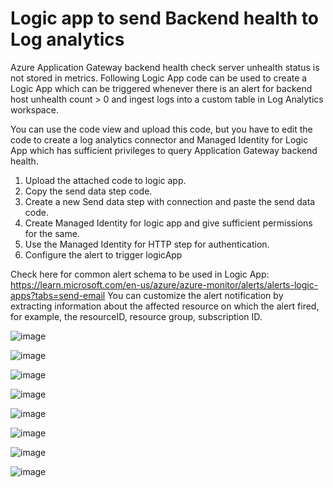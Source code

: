 # Logic app to send Backend health to Log analytics

Azure Application Gateway backend health check server unhealth status is not stored in metrics. Following Logic App code can be used to create a Logic App which can be triggered whenever there is an alert for backend host unhealth count > 0 and ingest logs into a custom table in Log Analytics workspace. 

You can use the code view and upload this code, but you have to edit the code to create a log analytics connector and Managed Identity for Logic App which has sufficient privileges to query Application Gateway backend health.
1. Upload the attached code to logic app.
2. Copy the send data step code.
3. Create a new Send data step with connection and paste the send data code. 
4. Create Managed Identity for logic app and give sufficient permissions for the same.
5. Use the Managed Identity for HTTP step for authentication. 
6. Configure the alert to trigger logicApp

Check here for common alert schema to be used in Logic App: https://learn.microsoft.com/en-us/azure/azure-monitor/alerts/alerts-logic-apps?tabs=send-email
You can customize the alert notification by extracting information about the affected resource on which the alert fired, for example, the resourceID, resource group, subscription ID. 

![image](https://github.com/sayanroy1302/AzureAppGWBackendHealthMonitoring/assets/141024289/b1060a70-0bc6-4032-a9ec-be059c69b067)

![image](https://github.com/sayanroy1302/AzureAppGWBackendHealthMonitoring/assets/141024289/9f22cb94-853c-413f-9a35-991aa3203d65)

![image](https://github.com/sayanroy1302/AzureAppGWBackendHealthMonitoring/assets/141024289/3e8c9592-30f5-4be9-91f2-48169681daf6)

![image](https://github.com/sayanroy1302/AzureAppGWBackendHealthMonitoring/assets/141024289/38c932e4-29c8-4602-8b99-24b73002f18b)

![image](https://github.com/sayanroy1302/AzureAppGWBackendHealthMonitoring/assets/141024289/d747c6ac-f682-4ca2-a1e4-995212156b5f)

![image](https://github.com/sayanroy1302/AzureAppGWBackendHealthMonitoring/assets/141024289/844514e8-cf13-47a6-a275-e1af13564640)

![image](https://github.com/sayanroy1302/AzureAppGWBackendHealthMonitoring/assets/141024289/8f1f410e-cfdb-492c-97df-f4498dd0bc0c)

![image](https://github.com/sayanroy1302/AzureAppGWBackendHealthMonitoring/assets/141024289/2d2ca0f7-f985-4620-a2d8-b92ca5151626)


